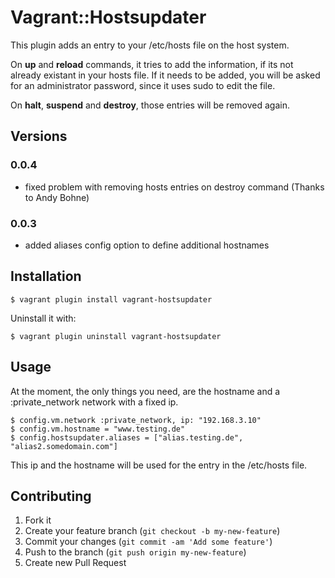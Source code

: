 # Vagrant::Hostsupdater

This plugin adds an entry to your /etc/hosts file on the host system.

On **up** and **reload** commands, it tries to add the information, if its not already existant in your hosts file. If it needs to be added, you will be asked for an administrator password, since it uses sudo to edit the file.

On **halt**, **suspend** and **destroy**, those entries will be removed again.

##  Versions
### 0.0.4
* fixed problem with removing hosts entries on destroy command (Thanks to Andy Bohne)
### 0.0.3
* added aliases config option to define additional hostnames

## Installation

    $ vagrant plugin install vagrant-hostsupdater

Uninstall it with:

    $ vagrant plugin uninstall vagrant-hostsupdater

## Usage

At the moment, the only things you need, are the hostname and a :private_network network with a fixed ip.

	$ config.vm.network :private_network, ip: "192.168.3.10"
 	$ config.vm.hostname = "www.testing.de"
 	$ config.hostsupdater.aliases = ["alias.testing.de", "alias2.somedomain.com"]

This ip and the hostname will be used for the entry in the /etc/hosts file.

## Contributing

1. Fork it
2. Create your feature branch (`git checkout -b my-new-feature`)
3. Commit your changes (`git commit -am 'Add some feature'`)
4. Push to the branch (`git push origin my-new-feature`)
5. Create new Pull Request
